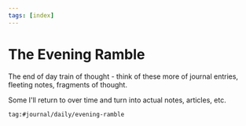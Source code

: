 ```yaml
---
tags: [index]
---
```

# The Evening Ramble

The end of day train of thought - think of these more of journal entries, fleeting notes, fragments of thought.

Some I'll return to over time and turn into actual notes, articles, etc.

```query
tag:#journal/daily/evening-ramble
```
 